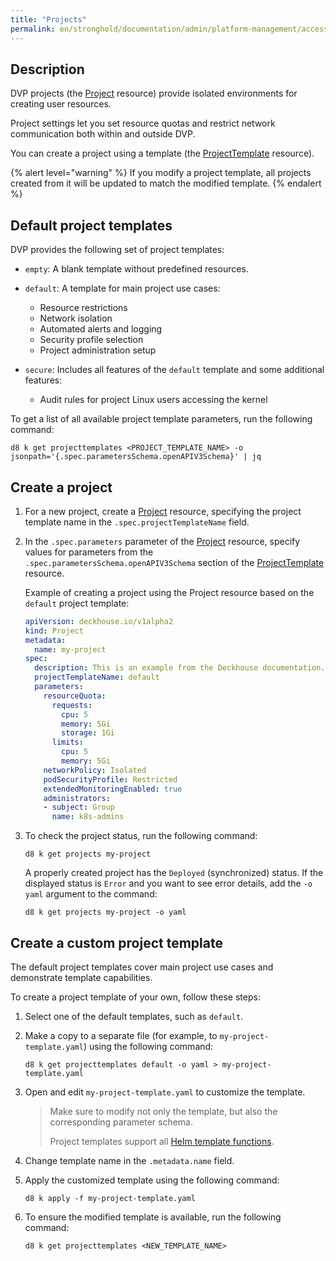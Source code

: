 ```yaml
---
title: "Projects"
permalink: en/stronghold/documentation/admin/platform-management/access-control/projects.html
---
```


## Description

DVP projects (the [Project](/products/kubernetes-platform/documentation/v1/modules/multitenancy-manager/cr.html#project) resource) provide isolated environments for creating user resources.

Project settings let you set resource quotas and restrict network communication both within and outside DVP.

You can create a project using a template (the [ProjectTemplate](/products/kubernetes-platform/documentation/v1/modules/multitenancy-manager/cr.html#projecttemplate) resource).

{% alert level="warning" %}
If you modify a project template, all projects created from it will be updated to match the modified template.
{% endalert %}

## Default project templates

DVP provides the following set of project templates:

- `empty`: A blank template without predefined resources.

- `default`: A template for main project use cases:
  - Resource restrictions
  - Network isolation
  - Automated alerts and logging
  - Security profile selection
  - Project administration setup

- `secure`: Includes all features of the `default` template and some additional features:
  - Audit rules for project Linux users accessing the kernel

To get a list of all available project template parameters, run the following command:

```shell
d8 k get projecttemplates <PROJECT_TEMPLATE_NAME> -o jsonpath='{.spec.parametersSchema.openAPIV3Schema}' | jq
```

## Create a project

1. For a new project, create a [Project](/products/kubernetes-platform/documentation/v1/modules/multitenancy-manager/cr.html#project) resource, specifying the project template name in the `.spec.projectTemplateName` field.
1. In the `.spec.parameters` parameter of the [Project](/products/kubernetes-platform/documentation/v1/modules/multitenancy-manager/cr.html#project) resource, specify values for parameters from the `.spec.parametersSchema.openAPIV3Schema` section of the [ProjectTemplate](/products/kubernetes-platform/documentation/v1/modules/multitenancy-manager/cr.html#projecttemplate) resource.

    Example of creating a project using the Project resource based on the `default` project template:

    ```yaml
    apiVersion: deckhouse.io/v1alpha2
    kind: Project
    metadata:
      name: my-project
    spec:
      description: This is an example from the Deckhouse documentation.
      projectTemplateName: default
      parameters:
        resourceQuota:
          requests:
            cpu: 5
            memory: 5Gi
            storage: 1Gi
          limits:
            cpu: 5
            memory: 5Gi
        networkPolicy: Isolated
        podSecurityProfile: Restricted
        extendedMonitoringEnabled: true
        administrators:
        - subject: Group
          name: k8s-admins
    ```

1. To check the project status, run the following command:

    ```shell
    d8 k get projects my-project
    ```

    A properly created project has the `Deployed` (synchronized) status.
    If the displayed status is `Error` and you want to see error details,
    add the `-o yaml` argument to the command:

    ```shell
    d8 k get projects my-project -o yaml
    ```

## Create a custom project template

The default project templates cover main project use cases and demonstrate template capabilities.

To create a project template of your own, follow these steps:

1. Select one of the default templates, such as `default`.
1. Make a copy to a separate file (for example, to `my-project-template.yaml`) using the following command:

    ```shell
    d8 k get projecttemplates default -o yaml > my-project-template.yaml
    ```

1. Open and edit `my-project-template.yaml` to customize the template.

    > Make sure to modify not only the template, but also the corresponding parameter schema.
    >
    > Project templates support all [Helm template functions](https://helm.sh/docs/chart_template_guide/function_list/).

1. Change template name in the `.metadata.name` field.
1. Apply the customized template using the following command:

    ```shell
    d8 k apply -f my-project-template.yaml
    ```

1. To ensure the modified template is available, run the following command:

    ```shell
    d8 k get projecttemplates <NEW_TEMPLATE_NAME>
    ```
